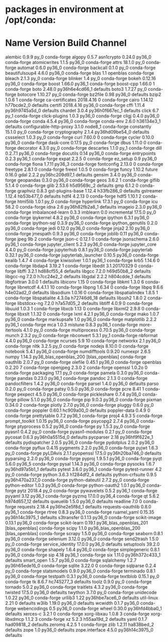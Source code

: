 # packages in environment at /opt/conda:
#
# Name                    Version                   Build  Channel
alembic                   0.9.9                      py_0    conda-forge
algopy                    0.5.7                     <pip>
asn1crypto                0.24.0                   py36_0    conda-forge
atomicwrites              1.1.5                    py36_0    conda-forge
attrs                     18.1.0                     py_0    conda-forge
automat                   0.6.0                    py36_0    conda-forge
backcall                  0.1.0                      py_0    conda-forge
beautifulsoup4            4.6.0                    py36_0    conda-forge
blas                      1.1                    openblas    conda-forge
bleach                    2.1.3                      py_0    conda-forge
blinker                   1.4                        py_0    conda-forge
bokeh                     0.12.16                  py36_0    conda-forge
boost                     1.66.0                   py36_1    conda-forge
boost-cpp                 1.66.0                        1    conda-forge
boto                      2.48.0           py36h6e4cd66_1    defaults
boto3                     1.7.27                     py_0    conda-forge
botocore                  1.10.27                    py_0    conda-forge
bz2file                   0.98                     py36_0    defaults
bzip2                     1.0.6                         1    conda-forge
ca-certificates           2018.4.16                     0    conda-forge
cairo                     1.14.12              h77bcde2_0    defaults
certifi                   2018.4.16                py36_0    conda-forge
cffi                      1.11.4           py36h9745a5d_0    defaults
chardet                   3.0.4            py36h0f667ec_1    defaults
click                     6.7                        py_1    conda-forge
click-plugins             1.0.3                    py36_0    conda-forge
cligj                     0.4.0                    py36_0    conda-forge
conda                     4.5.4                    py36_0    conda-forge
conda-env                 2.6.0                h36134e3_1    defaults
configurable-http-proxy   3.1.0                   node8_1    conda-forge
constantly                15.1.0                     py_0    conda-forge
cryptography              2.1.4            py36hd09be54_0    defaults
cssselect                 1.0.3                      py_0    conda-forge
curl                      7.60.0                        0    conda-forge
cycler                    0.10.0                   py36_0    conda-forge
dask-core                 0.17.5                     py_0    conda-forge
dbus                      1.11.0                        0    conda-forge
decorator                 4.3.0                      py_0    conda-forge
descartes                 1.1.0                      py_1    conda-forge
dill                      0.2.7.1                  py36_0    conda-forge
docutils                  0.14                     py36_0    conda-forge
entrypoints               0.2.3                    py36_1    conda-forge
expat                     2.2.5                         0    conda-forge
ez_setup                  0.9                      py36_0    conda-forge
fiona                     1.7.11                   py36_3    conda-forge
fontconfig                2.13.0                        0    conda-forge
freetype                  2.8.1                         0    conda-forge
freexl                    1.0.5                         0    conda-forge
funcy                     1.10.2                    <pip>
future                    0.16.0                    <pip>
gdal                      2.2.2            py36hc209d97_1    defaults
gensim                    3.4.0                    py36_0    conda-forge
geopandas                 0.3.0                    py36_0    conda-forge
geos                      3.6.2                         1    conda-forge
giflib                    5.1.4                         0    conda-forge
glib                      2.53.6               h5d9569c_2    defaults
gmp                       6.1.2                         0    conda-forge
graphviz                  0.8.3                     <pip>
gst-plugins-base          1.12.4               h33fb286_0    defaults
gstreamer                 1.12.4               hb53b477_0    defaults
hdf4                      4.2.13                        0    conda-forge
hdf5                      1.10.1                        2    conda-forge
html5lib                  1.0.1                      py_0    conda-forge
hyperlink                 17.3.1                     py_0    conda-forge
icu                       58.2                          0    conda-forge
idna                      2.6              py36h82fb2a8_1    defaults
imageio                   2.3.0                    py36_0    conda-forge
imbalanced-learn          0.3.3                     <pip>
imblearn                  0.0                       <pip>
incremental               17.5.0                     py_0    conda-forge
ipykernel                 4.8.2                    py36_0    conda-forge
ipython                   6.3.1                    py36_0    conda-forge
ipython-sql               0.3.9                    py36_0    conda-forge
ipython_genutils          0.2.0                    py36_0    conda-forge
jedi                      0.12.0                   py36_0    conda-forge
jinja2                    2.10                     py36_0    conda-forge
jmespath                  0.9.3                    py36_0    conda-forge
joblib                    0.11                     py36_0    conda-forge
jpeg                      9b                            2    conda-forge
json-c                    0.12.1                        0    conda-forge
jsonschema                2.6.0                    py36_1    conda-forge
jupyter_client            5.2.3                    py36_0    conda-forge
jupyter_core              4.4.0                      py_0    conda-forge
jupyterhub                0.8.1                    py36_0    conda-forge
jupyterlab                0.32.1                   py36_0    conda-forge
jupyterlab_launcher       0.10.5                   py36_0    conda-forge
kealib                    1.4.7                         4    conda-forge
kiwisolver                1.0.1                    py36_1    conda-forge
krb5                      1.14.6                        0    conda-forge
libdap4                   3.19.2                        1    conda-forge
libedit                   3.1.20170329                  0    conda-forge
libffi                    3.2.1                hd88cf55_4    defaults
libgcc                    7.2.0                h69d50b8_2    defaults
libgcc-ng                 7.2.0                h7cc24e2_2    defaults
libgdal                   2.2.2                h804cdde_1    defaults
libgfortran               3.0.0                         1    defaults
libiconv                  1.15                          0    conda-forge
libkml                    1.3.0                         6    conda-forge
libnetcdf                 4.4.1.1                      10    conda-forge
libpng                    1.6.34                        0    conda-forge
libpq                     9.6.6                h4e02ad2_0    defaults
libsodium                 1.0.16                        0    conda-forge
libspatialindex           1.8.5                         1    conda-forge
libspatialite             4.3.0a              h72746d6_18    defaults
libssh2                   1.8.0                         2    conda-forge
libstdcxx-ng              7.2.0                h7a57d05_2    defaults
libtiff                   4.0.9                         0    conda-forge
libuuid                   1.0.3                         1    conda-forge
libxcb                    1.13                          0    conda-forge
libxml2                   2.9.8                         0    conda-forge
libxslt                   1.1.32                        0    conda-forge
lxml                      4.2.1                    py36_0    conda-forge
mako                      1.0.7                    py36_0    conda-forge
markupsafe                1.0                      py36_0    conda-forge
matplotlib                2.2.2                    py36_1    conda-forge
mca                       1.0.3                     <pip>
mistune                   0.8.3                    py36_1    conda-forge
more-itertools            4.1.0                      py_0    conda-forge
multiprocess              0.70.5                   py36_0    conda-forge
munch                     2.3.2                      py_0    conda-forge
nbconvert                 5.3.1                      py_1    conda-forge
nbformat                  4.4.0                    py36_0    conda-forge
ncurses                   5.9                          10    conda-forge
networkx                  2.1                      py36_0    conda-forge
nltk                      3.2.5                      py_0    conda-forge
nodejs                    8.10.0                        0    conda-forge
notebook                  5.4.1                    py36_0    conda-forge
numdifftools              0.9.20                    <pip>
numexpr                   2.6.5                     <pip>
numpy                     1.14.3          py36_blas_openblas_200  [blas_openblas]  conda-forge
oauthlib                  2.0.7                      py_0    conda-forge
olefile                   0.45.1                   py36_0    conda-forge
openblas                  0.2.20                        7    conda-forge
openjpeg                  2.3.0                         2    conda-forge
openssl                   1.0.2o                        0    conda-forge
packaging                 17.1                       py_0    conda-forge
pamela                    0.3.0                    py36_0    conda-forge
pandas                    0.23.0                   py36_1    conda-forge
pandoc                    2.1.3                         0    conda-forge
pandocfilters             1.4.2                    py36_0    conda-forge
parsel                    1.4.0                    py36_0    defaults
parso                     0.2.0                      py_0    conda-forge
patsy                     0.5.0                    py36_0    conda-forge
pcre                      8.41                          1    conda-forge
pexpect                   4.5.0                    py36_0    conda-forge
pickleshare               0.7.4                    py36_0    conda-forge
pillow                    5.1.0                    py36_0    conda-forge
pip                       9.0.3                    py36_0    conda-forge
pixman                    0.34.0                        2    conda-forge
plotly                    2.7.0                    py36_0    conda-forge
pluggy                    0.6.0                      py_0    conda-forge
poppler                   0.60.1               hc909a00_0    defaults
poppler-data              0.4.9                         0    conda-forge
prettytable               0.7.2                    py36_1    conda-forge
proj4                     4.9.3                         5    conda-forge
prompt_toolkit            1.0.15                   py36_0    conda-forge
psycopg2                  2.7.4                    py36_0    conda-forge
ptyprocess                0.5.2                    py36_0    conda-forge
py                        1.5.3                      py_0    conda-forge
pyasn1                    0.4.2                      py_0    conda-forge
pyasn1-modules            0.2.1                      py_0    conda-forge
pycosat                   0.6.3            py36h0a5515d_0    defaults
pycparser                 2.18             py36hf9f622e_1    defaults
pydispatcher              2.0.5                    py36_0    conda-forge
pydotplus                 2.0.2                    py36_0    conda-forge
pyflux                    0.4.15                    <pip>
pygments                  2.2.0                    py36_0    conda-forge
pyjwt                     1.6.3                      py_0    conda-forge
pyLDAvis                  2.1.1                     <pip>
pyopenssl                 17.5.0           py36h20ba746_0    defaults
pyparsing                 2.2.0                    py36_0    conda-forge
pyproj                    1.9.5.1                  py36_0    conda-forge
pyqt                      5.6.0                    py36_5    conda-forge
pysal                     1.14.3                   py36_0    conda-forge
pysocks                   1.6.7            py36hd97a5b1_1    defaults
pytest                    3.6.0                    py36_1    conda-forge
pytest-runner             4.2                        py_0    conda-forge
python                    3.6.3                h1284df2_4    defaults
python-crfsuite           0.9.5            py36h470a237_0    conda-forge
python-dateutil           2.7.2                      py_0    conda-forge
python-editor             1.0.3                    py36_0    conda-forge
python-oauth2             1.0.1                    py36_0    conda-forge
pytz                      2018.4                     py_0    conda-forge
pywavelets                0.5.2                    py36_1    conda-forge
pyyaml                    3.12                     py36_1    conda-forge
pyzmq                     17.0.0                   py36_4    conda-forge
qt                        5.6.2               h974d657_12    defaults
queuelib                  1.5.0                    py36_0    defaults
readline                  7.0                           0    conda-forge
requests                  2.18.4           py36he2e5f8d_1    defaults
requests-oauthlib         0.8.0                    py36_1    conda-forge
rtree                     0.8.3                    py36_0    conda-forge
ruamel_yaml               0.15.35          py36h14c3975_1    defaults
s3transfer                0.1.13                   py36_0    conda-forge
scikit-image              0.13.1                   py36_0    conda-forge
scikit-learn              0.19.1          py36_blas_openblas_201  [blas_openblas]  conda-forge
scipy                     1.1.0           py36_blas_openblas_200  [blas_openblas]  conda-forge
scrapy                    1.5.0                    py36_0    conda-forge
seaborn                   0.8.1                    py36_0    conda-forge
selenium                  3.12.0                   py36_0    conda-forge
send2trash                1.5.0                      py_0    conda-forge
service_identity          17.0.0                   py36_0    defaults
setuptools                39.2.0                   py36_0    conda-forge
shapely                   1.6.4                    py36_0    conda-forge
simplegeneric             0.8.1                    py36_0    conda-forge
sip                       4.18                     py36_1    conda-forge
six                       1.11.0           py36h372c433_1    defaults
smart_open                1.5.7                    py36_0    conda-forge
sqlalchemy                1.2.7            py36h65ede16_0    conda-forge
sqlite                    3.22.0                        0    conda-forge
sqlparse                  0.2.4                      py_0    conda-forge
statsmodels               0.9.0                    py36_0    conda-forge
terminado                 0.8.1                    py36_0    conda-forge
testpath                  0.3.1                    py36_0    conda-forge
textblob                  0.15.1                     py_0    conda-forge
tk                        8.6.7                hc745277_3    defaults
toolz                     0.9.0                      py_0    conda-forge
tornado                   5.0.2                    py36_0    conda-forge
traitlets                 4.3.2                    py36_0    conda-forge
twisted                   17.5.0                   py36_0    defaults
twython                   3.7.0                      py_0    conda-forge
unidecode                 1.0.22                   py36_0    conda-forge
urllib3                   1.22             py36hbe7ace6_0    defaults
util-linux                2.21                          0    defaults
w3lib                     1.19.0                   py36_0    defaults
wcwidth                   0.1.7                    py36_0    conda-forge
webencodings              0.5                      py36_0    conda-forge
wheel                     0.30.0           py36hfd4bba0_1    defaults
xerces-c                  3.2.1                         0    conda-forge
xorg-libxau               1.0.8                         3    conda-forge
xorg-libxdmcp             1.1.2                         3    conda-forge
xz                        5.2.3                h55aa19d_2    defaults
yaml                      0.1.7                had09818_2    defaults
zeromq                    4.2.5                         1    conda-forge
zlib                      1.2.11               ha838bed_2    defaults
zope                      1.0                      py36_0    defaults
zope.interface            4.5.0            py36h14c3975_0    defaults
